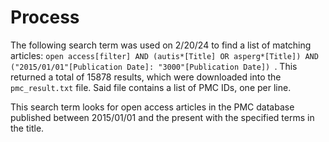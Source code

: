 # Process
The following search term was used on 2/20/24 to find a list of matching articles: `open access[filter] AND (autis*[Title] OR asperg*[Title]) AND ("2015/01/01"[Publication Date]: "3000"[Publication Date]) `.
This returned a total of 15878 results, which were downloaded into the `pmc_result.txt` file. Said file contains a list of PMC IDs, one per line.

This search term looks for open access articles in the PMC database published between 2015/01/01 and the present with the specified terms in the title.